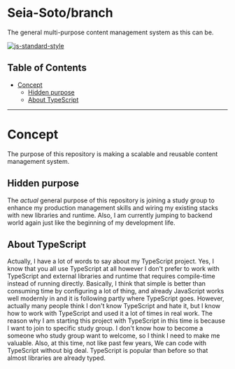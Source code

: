 # Seia-Soto/branch

The general multi-purpose content management system as this can be.

[![js-standard-style](https://cdn.rawgit.com/standard/standard/master/badge.svg)](http://standardjs.com)

## Table of Contents

- [Concept](#concept)
  - [Hidden purpose](#hidden-purpose)
  - [About TypeScript](#about-typescript)

----

# Concept

The purpose of this repository is making a scalable and reusable content management system.

## Hidden purpose

The *actual* general purpose of this repository is joining a study group to enhance my production management skills and wiring my existing stacks with new libraries and runtime.
Also, I am currently jumping to backend world again just like the beginning of my development life.

## About TypeScript

Actually, I have a lot of words to say about my TypeScript project.
Yes, I know that you all use TypeScript at all however I don't prefer to work with TypeScript and external libraries and runtime that requires compile-time instead of running directly.
Basically, I think that simple is better than consuming time by configuring a lot of thing, and already JavaScript works well modernly in and it is following partly where TypeScript goes.
However, actually many people think I don't know TypeScript and hate it, but I know how to work with TypeScript and used it a lot of times in real work.
The reason why I am starting this project with TypeScript in this time is because I want to join to specific study group.
I don't know how to become a someone who study group want to welcome, so I think I need to make me valuable.
Also, at this time, not like past few years, We can code with TypeScript without big deal.
TypeScript is popular than before so that almost libraries are already typed.
